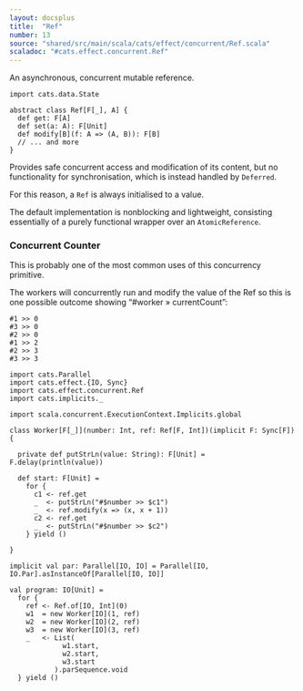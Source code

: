 ```yaml
---
layout: docsplus
title:  "Ref"
number: 13
source: "shared/src/main/scala/cats/effect/concurrent/Ref.scala"
scaladoc: "#cats.effect.concurrent.Ref"
---
```


An asynchronous, concurrent mutable reference.

```tut:book:silent
import cats.data.State

abstract class Ref[F[_], A] {
  def get: F[A]
  def set(a: A): F[Unit]
  def modify[B](f: A => (A, B)): F[B]
  // ... and more
}
```

Provides safe concurrent access and modification of its content, but no functionality for synchronisation, which is instead handled by `Deferred`.

For this reason, a `Ref` is always initialised to a value.

The default implementation is nonblocking and lightweight, consisting essentially of a purely functional wrapper over an `AtomicReference`.

### Concurrent Counter

This is probably one of the most common uses of this concurrency primitive.

The workers will concurrently run and modify the value of the Ref so this is one possible outcome showing “#worker » currentCount”:

```
#1 >> 0
#3 >> 0
#2 >> 0
#1 >> 2
#2 >> 3
#3 >> 3
```

```tut:book
import cats.Parallel
import cats.effect.{IO, Sync}
import cats.effect.concurrent.Ref
import cats.implicits._

import scala.concurrent.ExecutionContext.Implicits.global

class Worker[F[_]](number: Int, ref: Ref[F, Int])(implicit F: Sync[F]) {

  private def putStrLn(value: String): F[Unit] = F.delay(println(value))

  def start: F[Unit] =
    for {
      c1 <- ref.get
      _  <- putStrLn("#$number >> $c1")
      _  <- ref.modify(x => (x, x + 1))
      c2 <- ref.get
      _  <- putStrLn("#$number >> $c2")
    } yield ()

}

implicit val par: Parallel[IO, IO] = Parallel[IO, IO.Par].asInstanceOf[Parallel[IO, IO]]

val program: IO[Unit] =
  for {
    ref <- Ref.of[IO, Int](0)
    w1  = new Worker[IO](1, ref)
    w2  = new Worker[IO](2, ref)
    w3  = new Worker[IO](3, ref)
    _   <- List(
             w1.start,
             w2.start,
             w3.start
           ).parSequence.void
  } yield ()
```
